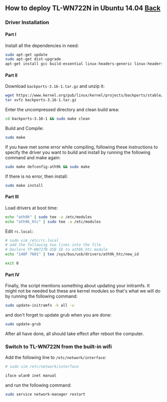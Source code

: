 ## How to deploy TL-WN722N in Ubuntu 14.04 [Back](./qa.md)

### Driver Installation

#### Part I

Install all the dependencies in need:

```bash
sudo apt-get update
sudo apt-get dist-upgrade
apt-get install gcc build-essential linux-headers-generic linux-headers-`uname -r`
```


#### Part II

Download `backports-3.16-1.tar.gz` and unzip it:

```bash
wget https://www.kernel.org/pub/linux/kernel/projects/backports/stable/v3.16/backports-3.16-1.tar.gz
tar xvfz backports-3.16-1.tar.gz
```

Enter the uncompressed directory and clean build area:

```bash
cd backports-3.16-1 && sudo make clean
```

Build and Compile:

```bash
sudo make
```

If you have met some error while compiling, following these instructions to specify the driver you want to build and install by running the following command and make again:

```bash
sudo make defconfig-ath9k && sudo make
```

If there is no error, then install:

```bash
sudo make install
```

#### Part III

Load drivers at boot time:

```bash
echo "ath9k" | sudo tee -a /etc/modules
echo "ath9k_htc" | sudo tee -a /etc/modules
```

Edit `rc.local`:

```bash
# sudo vim /etc/rc.local
# add the following two lines into the file
# Declare TP-WN727N USB ID to ath9k_htc module
echo "148F 7601" | tee /sys/bus/usb/drivers/ath9k_htc/new_id

exit 0
```

#### Part IV

Finally, the script mentions something about updating your initramfs. It might not be needed but these are kernel modules so that's what we will do by running the following command:

```bash
sudo update-initramfs -k all -u
```

and don't forget to update grub when you are done:

```bash
sudo update-grub
```

After all have done, all should take effect after reboot the computer.

### Switch to TL-WN722N from the built-in wifi

Add the following line to `/etc/network/interface`:

```bash
# sudo vim /etc/network/interface

iface wlan0 inet manual
```

and run the following command:

```bash
sudo service network-manager restart
```